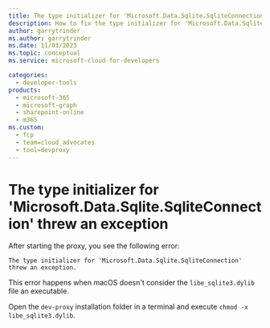 ```yaml
---
title: The type initializer for 'Microsoft.Data.Sqlite.SqliteConnection' threw an exception
description: How to fix the type initializer for 'Microsoft.Data.Sqlite.SqliteConnection' threw an exception error
author: garrytrinder
ms.author: garrytrinder
ms.date: 11/03/2023
ms.topic: conceptual
ms.service: microsoft-cloud-for-developers

categories:
  - developer-tools
products:
  - microsoft-365
  - microsoft-graph
  - sharepoint-online
  - m365
ms.custom:
  - fcp
  - team=cloud_advocates
  - tool=devproxy
---
```


# The type initializer for 'Microsoft.Data.Sqlite.SqliteConnection' threw an exception

After starting the proxy, you see the following error:

```text
The type initializer for 'Microsoft.Data.Sqlite.SqliteConnection' threw an exception.
```

This error happens when macOS doesn't consider the `libe_sqlite3.dylib` file an executable.

Open the `dev-proxy` installation folder in a terminal and execute `chmod -x libe_sqlite3.dylib`.
